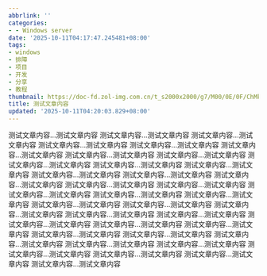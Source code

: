 ```yaml
---
abbrlink: ''
categories:
- - Windows server
date: '2025-10-11T04:17:47.245481+08:00'
tags:
- windows
- 排障
- 项目
- 开发
- 分享
- 教程
thumbnail: https://doc-fd.zol-img.com.cn/t_s2000x2000/g7/M00/0E/0F/ChMkLGdjyVeIZRv2AAGKDAWdNxsAAm7pQOSv7cAAYok271.jpg
title: 测试文章内容
updated: '2025-10-11T04:20:03.829+08:00'
---
```

测试文章内容...测试文章内容
测试文章内容...测试文章内容
测试文章内容...测试文章内容
测试文章内容...测试文章内容
测试文章内容...测试文章内容
测试文章内容...测试文章内容
测试文章内容...测试文章内容
测试文章内容...测试文章内容
测试文章内容...测试文章内容
测试文章内容...测试文章内容
测试文章内容...测试文章内容
测试文章内容...测试文章内容
测试文章内容...测试文章内容
测试文章内容...测试文章内容
测试文章内容...测试文章内容
测试文章内容...测试文章内容
测试文章内容...测试文章内容
测试文章内容...测试文章内容
测试文章内容...测试文章内容
测试文章内容...测试文章内容
测试文章内容...测试文章内容
测试文章内容...测试文章内容
测试文章内容...测试文章内容
测试文章内容...测试文章内容
测试文章内容...测试文章内容
测试文章内容...测试文章内容
测试文章内容...测试文章内容
测试文章内容...测试文章内容
测试文章内容...测试文章内容
测试文章内容...测试文章内容
测试文章内容...测试文章内容
测试文章内容...测试文章内容
测试文章内容...测试文章内容
测试文章内容...测试文章内容
测试文章内容...测试文章内容
测试文章内容...测试文章内容